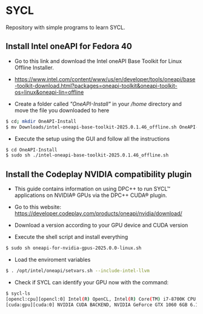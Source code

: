# SYCL
Repository with simple programs to learn SYCL.

## Install Intel oneAPI for Fedora 40

- Go to this link and download the Intel oneAPI Base Toolkit for Linux Offline Installer.
- https://www.intel.com/content/www/us/en/developer/tools/oneapi/base-toolkit-download.html?packages=oneapi-toolkit&oneapi-toolkit-os=linux&oneapi-lin=offline

- Create a folder called _"OneAPI-Install"_ in your _/home_ directory and move the file you downloaded to here

```sh
$ cd; mkdir OneAPI-Install
$ mv Downloads/intel-oneapi-base-toolkit-2025.0.1.46_offline.sh OneAPI-Install
```

- Execute the setup using the GUI and follow all the instructions

```sh
$ cd OneAPI-Install
$ sudo sh ./intel-oneapi-base-toolkit-2025.0.1.46_offline.sh
```

## Install the Codeplay NVIDIA compatibility plugin

- This guide contains information on using DPC++ to run SYCL™ applications on NVIDIA® GPUs via the DPC++ CUDA® plugin.

- Go to this website: https://developer.codeplay.com/products/oneapi/nvidia/download/

- Download a version according to your GPU device and CUDA version

- Execute the shell script and install everything

```sh
$ sudo sh oneapi-for-nvidia-gpus-2025.0.0-linux.sh
``` 

- Load the enviroment variables

```sh
$ . /opt/intel/oneapi/setvars.sh --include-intel-llvm
```

- Check if SYCL can identify your GPU now with the command:

```sh
$ sycl-ls
[opencl:cpu][opencl:0] Intel(R) OpenCL, Intel(R) Core(TM) i7-8700K CPU @ 3.70GHz OpenCL 3.0 (Build 0) [2024.18.12.0.05_160000]
[cuda:gpu][cuda:0] NVIDIA CUDA BACKEND, NVIDIA GeForce GTX 1060 6GB 6.1 [CUDA 12.7]
```


 


